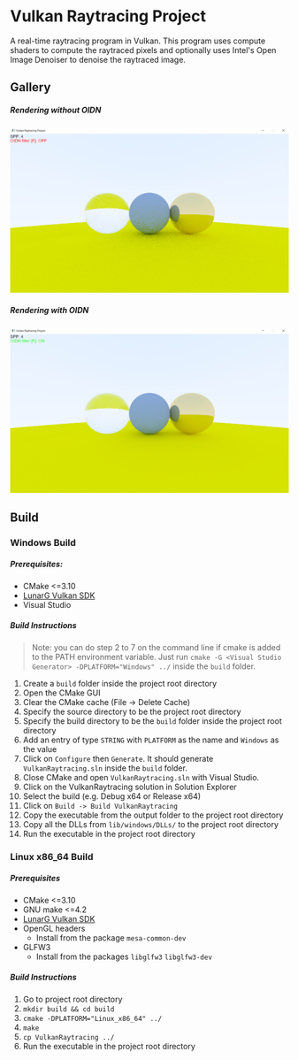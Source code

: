 # Vulkan Raytracing Project
A real-time raytracing program in Vulkan. This program uses compute shaders to compute the raytraced pixels and optionally uses Intel's Open Image Denoiser to denoise the raytraced image.

## Gallery

##### Rendering without OIDN
![4 SPP without OIDN](./screenshots/4SPP_without_OIDN.png)

##### Rendering with OIDN
![4 SPP with OIDN](./screenshots/4SPP_with_OIDN.png)

## Build
### Windows Build
##### Prerequisites:
- CMake <=3.10
- [LunarG Vulkan SDK](https://vulkan.lunarg.com/sdk/home#windows)
- Visual Studio

##### Build Instructions

> Note: you can do step 2 to 7 on the command line if cmake is added to the PATH environment variable. Just run `cmake -G <Visual Studio Generator> -DPLATFORM="Windows" ../` inside the `build` folder.

1. Create a `build` folder inside the project root directory
2. Open the CMake GUI
3. Clear the CMake cache (File -> Delete Cache)
4. Specify the source directory to be the project root directory
5. Specify the build directory to be the `build` folder inside the project root directory
6. Add an entry of type `STRING` with `PLATFORM` as the name and `Windows` as the value
7. Click on `Configure` then `Generate`. It should generate `VulkanRaytracing.sln` inside the `build` folder.
8. Close CMake and open `VulkanRaytracing.sln` with Visual Studio.
9. Click on the VulkanRaytracing solution in Solution Explorer
10. Select the build (e.g. Debug x64 or Release x64)
11. Click on `Build -> Build VulkanRaytracing`
12. Copy the executable from the output folder to the project root directory
13. Copy all the DLLs from `lib/windows/DLLs/` to the project root directory
14. Run the executable in the project root directory

### Linux x86_64 Build
##### Prerequisites
- CMake <=3.10
- GNU make <=4.2
- [LunarG Vulkan SDK](https://vulkan.lunarg.com/sdk/home#linux)
- OpenGL headers
    - Install from the package `mesa-common-dev`
- GLFW3
    - Install from the packages `libglfw3` `libglfw3-dev`

##### Build Instructions
1. Go to project root directory
2. `mkdir build && cd build`
3. `cmake -DPLATFORM="Linux_x86_64" ../`
4. `make`
5. `cp VulkanRaytracing ../`
6. Run the executable in the project root directory